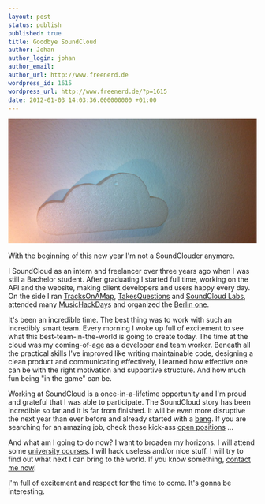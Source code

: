 ```yaml
---
layout: post
status: publish
published: true
title: Goodbye SoundCloud
author: Johan
author_login: johan
author_email:
author_url: http://www.freenerd.de
wordpress_id: 1615
wordpress_url: http://www.freenerd.de/?p=1615
date: 2012-01-03 14:03:36.000000000 +01:00
---
```

<img src="/assets/goodbyesoundcloud.jpg" alt="" title="goodbyesoundcloud"  class="aligncenter size-full wp-image-1638" />

With the beginning of this new year I'm not a SoundClouder anymore.

I SoundCloud as an intern and freelancer over three years ago when I was still a Bachelor student. After graduating I started full time, working on the API and the website, making client developers and users happy every day. On the side I ran <a href="http://www.tracksonamap.com/">TracksOnAMap</a>, <a href="http://takesquestions.com/">TakesQuestions</a> and <a href="http://www.soundcloudlabs.com">SoundCloud Labs</a>, attended many <a href="http://www.musichackday.org">MusicHackDays</a> and organized the <a href="http://berlin.musichackday.org/2011/">Berlin one</a>.

It's been an incredible time. The best thing was to work with such an incredibly smart team. Every morning I woke up full of excitement to see what this best-team-in-the-world is going to create today. The time at the cloud was my coming-of-age as a developer and team worker. Beneath all the practical skills I've improved like writing maintainable code, designing a clean product and communicating effectively, I learned how effective one can be with the right motivation and supportive structure. And how much fun being "in the game" can be.

Working at SoundCloud is a once-in-a-lifetime opportunity and I'm proud and grateful that I was able to participate. The SoundCloud story has been incredible so far and it is far from finished. It will be even more disruptive the next year than ever before and already started with a <a href="http://eu.techcrunch.com/2012/01/02/soundcloud-raises-50-million-round-led-by-kleiner-perkins/">bang</a>. If you are searching for an amazing job, check these kick-ass <a href="http://soundcloud.com/jobs">open positions</a> ...

And what am I going to do now? I want to broaden my horizons. I will attend some <a href="http://www.hpi.uni-potsdam.de/willkommen.html?L=1">university courses</a>. I will hack useless and/or nice stuff. I will try to find out what next I can bring to the world. If you know something, <a href="http://www.freenerd.de/aboutme/">contact me now</a>!

I'm full of excitement and respect for the time to come. It's gonna be interesting.
